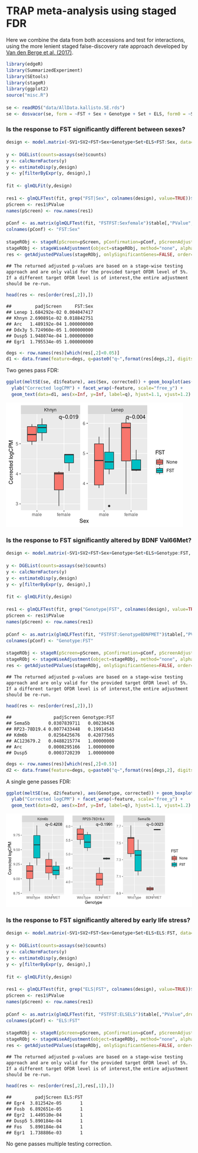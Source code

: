 # TRAP meta-analysis using staged FDR

Here we combine the data from both accessions and test for interactions, using the more lenient staged false-discovery rate approach developed by <a href="https://doi.org/10.1186/s13059-017-1277-0">Van den Berge et al. (2017)</a>.


```r
library(edgeR)
library(SummarizedExperiment)
library(SEtools)
library(stageR)
library(ggplot2)
source("misc.R")

se <- readRDS("data/AllData.kallisto.SE.rds")
se <- dosvacor(se, form = ~FST + Sex + Genotype + Set + ELS, form0 = ~Set)
```

### Is the response to FST significantly different between sexes?

```r
design <- model.matrix(~SV1+SV2+FST+Sex+Genotype+Set+ELS+FST:Sex, data=as.data.frame(colData(se)))

y <- DGEList(counts=assays(se)$counts)
y <- calcNormFactors(y)
y <- estimateDisp(y,design)
y <- y[filterByExpr(y, design),]

fit <- glmQLFit(y,design)

res1 <- glmQLFTest(fit, grep("FST|Sex", colnames(design), value=TRUE))$table
pScreen <- res1$PValue
names(pScreen) <- row.names(res1)

pConf <- as.matrix(glmQLFTest(fit, "FSTFST:Sexfemale")$table[,"PValue",drop=FALSE])
colnames(pConf) <- "FST:Sex"

stageRObj <- stageR(pScreen=pScreen, pConfirmation=pConf, pScreenAdjusted=FALSE)
stageRObj <- stageWiseAdjustment(object=stageRObj, method="none", alpha=0.05)
res <- getAdjustedPValues(stageRObj, onlySignificantGenes=FALSE, order=FALSE)
```

```
## The returned adjusted p-values are based on a stage-wise testing approach and are only valid for the provided target OFDR level of 5%. If a different target OFDR level is of interest,the entire adjustment should be re-run.
```

```r
head(res <- res[order(res[,2]),])
```

```
##         padjScreen     FST:Sex
## Lenep 1.684292e-02 0.004047417
## Khnyn 2.690891e-02 0.018842751
## Arc   1.489192e-04 1.000000000
## Ddx3y 5.724960e-05 1.000000000
## Dusp5 1.948074e-04 1.000000000
## Egr1  1.795534e-05 1.000000000
```

```r
degs <- row.names(res)[which(res[,2]<0.05)]
d1 <- data.frame(feature=degs, q=paste0("q~",format(res[degs,2], digits=2)))
```

Two genes pass FDR:


```r
ggplot(meltSE(se, d1$feature), aes(Sex, corrected)) + geom_boxplot(aes(fill=FST)) + 
  ylab("Corrected logCPM") + facet_wrap(~feature, scale="free_y") + 
  geom_text(data=d1, aes(x=Inf, y=Inf, label=q), hjust=1.1, vjust=1.2)
```

![](figures/stageR-unnamed-chunk-3-1.png)<!-- -->



### Is the response to FST significantly altered by BDNF Val66Met?


```r
design <- model.matrix(~SV1+SV2+FST+Sex+Genotype+Set+ELS+Genotype:FST, data=as.data.frame(colData(se)))

y <- DGEList(counts=assays(se)$counts)
y <- calcNormFactors(y)
y <- estimateDisp(y,design)
y <- y[filterByExpr(y, design),]

fit <- glmQLFit(y,design)

res1 <- glmQLFTest(fit, grep("Genotype|FST", colnames(design), value=TRUE))$table
pScreen <- res1$PValue
names(pScreen) <- row.names(res1)

pConf <- as.matrix(glmQLFTest(fit, "FSTFST:GenotypeBDNFMET")$table[,"PValue",drop=FALSE])
colnames(pConf) <- "Genotype:FST"

stageRObj <- stageR(pScreen=pScreen, pConfirmation=pConf, pScreenAdjusted=FALSE)
stageRObj <- stageWiseAdjustment(object=stageRObj, method="none", alpha=0.05)
res <- getAdjustedPValues(stageRObj, onlySignificantGenes=FALSE, order=FALSE)
```

```
## The returned adjusted p-values are based on a stage-wise testing approach and are only valid for the provided target OFDR level of 5%. If a different target OFDR level is of interest,the entire adjustment should be re-run.
```

```r
head(res <- res[order(res[,2]),])
```

```
##                padjScreen Genotype:FST
## Sema5b       0.0307839711   0.00230436
## RP23-78D19.4 0.0077433448   0.19914543
## Kdm6b        0.0256425676   0.42077565
## AC123679.2   0.0488215774   1.00000000
## Arc          0.0008295166   1.00000000
## Dusp5        0.0003720239   1.00000000
```

```r
degs <- row.names(res)[which(res[,2]<0.5)]
d2 <- data.frame(feature=degs, q=paste0("q~",format(res[degs,2], digits=2)))
```

A single gene passes FDR:


```r
ggplot(meltSE(se, d2$feature), aes(Genotype, corrected)) + geom_boxplot(aes(fill=FST)) + 
  ylab("Corrected logCPM") + facet_wrap(~feature, scale="free_y") + 
  geom_text(data=d2, aes(x=Inf, y=Inf, label=q), hjust=1.1, vjust=1.2)
```

![](figures/stageR-unnamed-chunk-5-1.png)<!-- -->

### Is the response to FST significantly altered by early life stress?

```r
design <- model.matrix(~SV1+SV2+FST+Sex+Genotype+Set+ELS+ELS:FST, data=as.data.frame(colData(se)))

y <- DGEList(counts=assays(se)$counts)
y <- calcNormFactors(y)
y <- estimateDisp(y,design)
y <- y[filterByExpr(y, design),]

fit <- glmQLFit(y,design)

res1 <- glmQLFTest(fit, grep("ELS|FST", colnames(design), value=TRUE))$table
pScreen <- res1$PValue
names(pScreen) <- row.names(res1)

pConf <- as.matrix(glmQLFTest(fit, "FSTFST:ELSELS")$table[,"PValue",drop=FALSE])
colnames(pConf) <- "ELS:FST"

stageRObj <- stageR(pScreen=pScreen, pConfirmation=pConf, pScreenAdjusted=FALSE)
stageRObj <- stageWiseAdjustment(object=stageRObj, method="none", alpha=0.05)
res <- getAdjustedPValues(stageRObj, onlySignificantGenes=FALSE, order=FALSE)
```

```
## The returned adjusted p-values are based on a stage-wise testing approach and are only valid for the provided target OFDR level of 5%. If a different target OFDR level is of interest,the entire adjustment should be re-run.
```

```r
head(res <- res[order(res[,2],res[,1]),])
```

```
##         padjScreen ELS:FST
## Egr4  3.812542e-05       1
## Fosb  6.892651e-05       1
## Egr2  1.449510e-04       1
## Dusp5 5.890184e-04       1
## Fos   5.890184e-04       1
## Egr1  1.738886e-03       1
```

No gene passes multiple testing correction.
